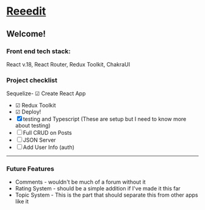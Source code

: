# [Reeedit](https://ssmodish.github.io/reeedit/)

## Welcome!

### Front end tech stack:

React v.18, React Router, Redux Toolkit, ChakraUI

### Project checklist

Sequelize- &#9745; Create React App

- &#9745; Redux Toolkit
- &#9745; Deploy!
- &#9746; testing and Typescript (These are setup but I need to know more about testing)
- &#9744; Full CRUD on Posts
- &#9744; JSON Server
- &#9744; Add User Info (auth)

---

### Future Features

- Comments - wouldn't be much of a forum without it
- Rating System - should be a simple addition if I've made it this far
- Topic System - This is the part that should separate this from other apps like it
